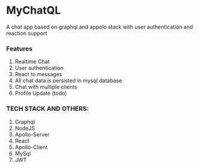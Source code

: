 # MyChatQL

A chat app based on graphql and appolo stack with user authentication and reaction support

### Features

1. Realtime Chat
2. User authentication
3. React to messages
4. All chat data is persisted in mysql database
5. Chat with multiple clients
6. Profile Update (todo)


### TECH STACK AND OTHERS:

1. Graphql
2. NodeJS
3. Apollo-Server
4. React
5. Apollo-Client
6. MySql
7. JWT
